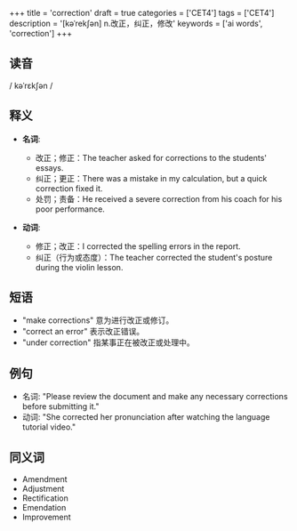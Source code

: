 +++
title = 'correction'
draft = true
categories = ['CET4']
tags = ['CET4']
description = '[kəˈrek∫ən] n.改正，纠正，修改'
keywords = ['ai words', 'correction']
+++

## 读音
/ kəˈrɛkʃən /

## 释义
- **名词**: 
    - 改正；修正：The teacher asked for corrections to the students' essays.
    - 纠正；更正：There was a mistake in my calculation, but a quick correction fixed it.
    - 处罚；责备：He received a severe correction from his coach for his poor performance.

- **动词**:
    - 修正；改正：I corrected the spelling errors in the report.
    - 纠正（行为或态度）：The teacher corrected the student's posture during the violin lesson.

## 短语
- "make corrections" 意为进行改正或修订。
- "correct an error" 表示改正错误。
- "under correction" 指某事正在被改正或处理中。

## 例句
- 名词: "Please review the document and make any necessary corrections before submitting it."
- 动词: "She corrected her pronunciation after watching the language tutorial video."

## 同义词
- Amendment
- Adjustment
- Rectification
- Emendation
- Improvement
